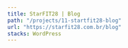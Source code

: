 ```yaml
---
title: StarFIT28 | Blog
path: "/projects/11-startfit28-blog"
url: "https://starfit28.com.br/blog"
stacks: WordPress
---
```

